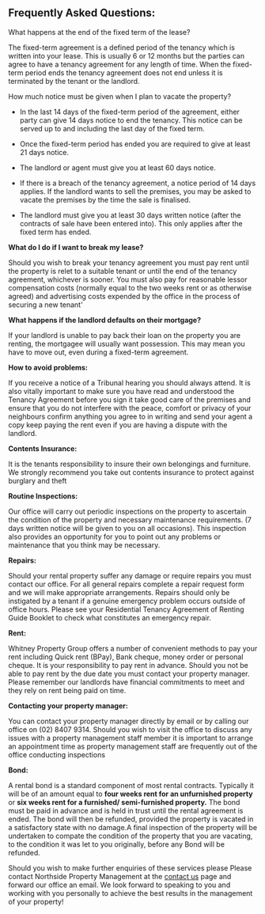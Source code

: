 ## Frequently Asked Questions: ##
What happens at the end of the fixed term of the lease?

The fixed-term agreement is a defined period of the tenancy which is written into your lease. This is usually 6 or 12 months but the parties can agree to have a tenancy agreement for any length of time. When the fixed-term period ends the tenancy agreement does not end unless it is terminated by the tenant or the landlord.

How much notice must be given when I plan to vacate the property?



- In the last 14 days of the fixed-term period of the agreement, either party can give 14 days notice to end the tenancy. This notice can be served up to and including the last day of the fixed term.


- Once the fixed-term period has ended you are required to give at least 21 days notice.


- The landlord or agent must give you at least 60 days notice.


- If there is a breach of the tenancy agreement, a notice period of 14 days applies.
If the landlord wants to sell the premises, you may be asked to vacate the premises by the time the sale is finalised.


- The landlord must give you at least 30 days written notice (after the contracts of sale have been entered into). This only applies after the fixed term has ended.

**What do I do if I want to break my lease?**

Should you wish to break your tenancy agreement you must pay rent until the property is relet to a suitable tenant or until the end of the tenancy agreement, whichever is sooner. You must also pay for reasonable lessor compensation costs (normally equal to the two weeks rent or as otherwise agreed) and advertising costs expended by the office in the process of securing a new tenant'

**What happens if the landlord defaults on their mortgage?**

If your landlord is unable to pay back their loan on the property you are renting, the mortgagee will usually want possession. This may mean you have to move out, even during a fixed-term agreement.

**How to avoid problems:**

If you receive a notice of a Tribunal hearing you should always attend. It is also vitally important to make sure you have read and understood the Tenancy Agreement before you sign it take good care of the premises and ensure that you do not interfere with the peace, comfort or privacy of your neighbours confirm anything you agree to in writing and send your agent a copy keep paying the rent even if you are having a dispute with the landlord. 

**Contents Insurance:**

It is the tenants responsibility to insure their own belongings and furniture. We strongly recommend you take out contents insurance to protect against burglary and theft

**Routine Inspections:**

Our office will carry out periodic inspections on the property to ascertain the condition of the property and necessary maintenance requirements. (7 days written notice will be given to you on all occasions). This inspection also provides an opportunity for you to point out any problems or maintenance that you think may be necessary.

**Repairs:**

Should your rental property suffer any damage or require repairs you must contact our office. For all general repairs complete a repair request form and we will make appropriate arrangements. Repairs should only be instigated by a tenant if a genuine emergency problem occurs outside of office hours. Please see your Residential Tenancy Agreement of Renting Guide Booklet to check what constitutes an emergency repair.

**Rent:**

Whitney Property Group offers a number of convenient methods to pay your rent including Quick rent (BPay), Bank cheque, money order or personal cheque. It is your responsibility to pay rent in advance. Should you not be able to pay rent by the due date you must contact your property manager. Please remember our landlords have financial commitments to meet and they rely on rent being paid on time.

**Contacting your property manager:**

You can contact your property manager directly by email or by calling our office on (02) 8407 9314. Should you wish to visit the office to discuss any issues with a property management staff member it is important to arrange an appointment time as property management staff are frequently out of the office conducting inspections

**Bond:**

A rental bond is a standard component of most rental contracts. Typically it will be of an amount equal to **four weeks rent for an unfurnished property** or **six weeks rent for a furnished/ semi-furnished property.** The bond must be paid in advance and is held in trust until the rental agreement is ended. The bond will then be refunded, provided the property is vacated in a satisfactory state with no damage.A final inspection of the property will be undertaken to compate the condition of the property that you are vacating, to the condition it was let to you originally, before any Bond will be refunded.

Should you wish to make further enquiries of these services please Please contact Northside Property Management at the [contact us](sample.com.au "contact page") page and forward our office an email.  We look forward to speaking to you and working with you personally to achieve the best results in the management of your property!